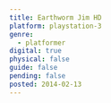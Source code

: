 ```yaml
---
title: Earthworm Jim HD
platform: playstation-3
genre:
  - platformer
digital: true
physical: false
guide: false
pending: false
posted: 2014-02-13
---
```

